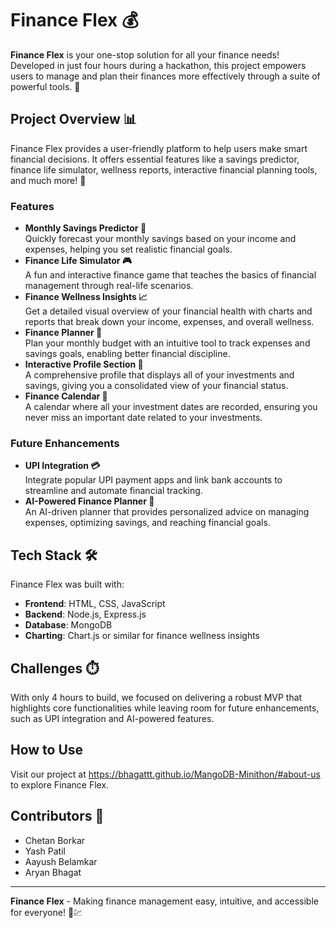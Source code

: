<!DOCTYPE html>
<html lang="en">
<head>
    <meta charset="UTF-8">
    <meta name="viewport" content="width=device-width, initial-scale=1.0">

</head>
<body>

<h1>Finance Flex 💰</h1>

<p><strong>Finance Flex</strong> is your one-stop solution for all your finance needs! Developed in just four hours during a hackathon, this project empowers users to manage and plan their finances more effectively through a suite of powerful tools. 💸</p>

<h2>Project Overview 📊</h2>
<p>Finance Flex provides a user-friendly platform to help users make smart financial decisions. It offers essential features like a savings predictor, finance life simulator, wellness reports, interactive financial planning tools, and much more! 💼</p>

<h3>Features</h3>
<ul>
    <li><strong>Monthly Savings Predictor 🏦</strong><br>
        Quickly forecast your monthly savings based on your income and expenses, helping you set realistic financial goals.</li>
    <li><strong>Finance Life Simulator 🎮</strong><br>
        A fun and interactive finance game that teaches the basics of financial management through real-life scenarios.</li>
    <li><strong>Finance Wellness Insights 📈</strong><br>
        Get a detailed visual overview of your financial health with charts and reports that break down your income, expenses, and overall wellness.</li>
    <li><strong>Finance Planner 📝</strong><br>
        Plan your monthly budget with an intuitive tool to track expenses and savings goals, enabling better financial discipline.</li>
    <li><strong>Interactive Profile Section 🧾</strong><br>
        A comprehensive profile that displays all of your investments and savings, giving you a consolidated view of your financial status.</li>
    <li><strong>Finance Calendar 📅</strong><br>
        A calendar where all your investment dates are recorded, ensuring you never miss an important date related to your investments.</li>
</ul>

<h3>Future Enhancements</h3>
<ul>
    <li><strong>UPI Integration 💳</strong><br>
        Integrate popular UPI payment apps and link bank accounts to streamline and automate financial tracking.</li>
    <li><strong>AI-Powered Finance Planner 🤖</strong><br>
        An AI-driven planner that provides personalized advice on managing expenses, optimizing savings, and reaching financial goals.</li>
</ul>

<h2>Tech Stack 🛠️</h2>
<p>Finance Flex was built with:</p>
<ul>
    <li><strong>Frontend</strong>: HTML, CSS, JavaScript</li>
    <li><strong>Backend</strong>: Node.js, Express.js</li>
    <li><strong>Database</strong>: MongoDB</li>
    <li><strong>Charting</strong>: Chart.js or similar for finance wellness insights</li>
</ul>

<h2>Challenges ⏱️</h2>
<p>With only 4 hours to build, we focused on delivering a robust MVP that highlights core functionalities while leaving room for future enhancements, such as UPI integration and AI-powered features.</p>

<h2>How to Use</h2>
<p>Visit our project at <a href="https://bhagattt.github.io/MangoDB-Minithon/#about-us" target="_blank">https://bhagattt.github.io/MangoDB-Minithon/#about-us</a> to explore Finance Flex.</p>

<h2>Contributors 🤝</h2>
<ul>
    <li>Chetan Borkar</li>
    <li>Yash Patil</li>
    <li>Aayush Belamkar</li>
    <li>Aryan Bhagat</li>
</ul>

<hr>

<p><strong>Finance Flex</strong> - Making finance management easy, intuitive, and accessible for everyone! 💸💹</p>

</body>
</html>
